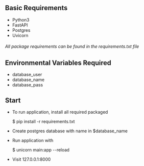## Basic Requirements
- Python3
- FastAPI
- Postgres
- Uvicorn

###### All package requirements can be found in the requirements.txt file

## Environmental Variables Required
- database_user
- database_name
- database_pass

## Start
- To run application, install all required packaged

	$ pip install -r requirements.txt

- Create postgres database with name in $database_name
- Run application with

	$ unicorn main:app --reload

- Visit 127.0.0.1:8000
